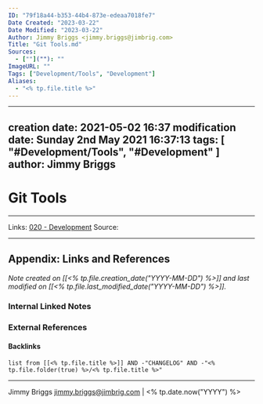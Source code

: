 ```yaml
---
ID: "79f18a44-b353-44b4-873e-edeaa7018fe7"
Date Created: "2023-03-22"
Date Modified: "2023-03-22"
Author: Jimmy Briggs <jimmy.briggs@jimbrig.com>
Title: "Git Tools.md"
Sources: 
  - [""](""): ""
ImageURL: ""
Tags: ["Development/Tools", "Development"]
Aliases:
  - "<% tp.file.title %>"
---
```


---
creation date: 2021-05-02 16:37
modification date: Sunday 2nd May 2021 16:37:13
tags: [ "#Development/Tools", "#Development" ]
author: Jimmy Briggs
---

# Git Tools



***
Links:  [020 - Development](../1-Maps-of-Content/020%20-%20Development.md)
Source:



***

## Appendix: Links and References

*Note created on [[<% tp.file.creation_date("YYYY-MM-DD") %>]] and last modified on [[<% tp.file.last_modified_date("YYYY-MM-DD") %>]].*

### Internal Linked Notes

### External References

#### Backlinks

```dataview
list from [[<% tp.file.title %>]] AND -"CHANGELOG" AND -"<% tp.file.folder(true) %>/<% tp.file.title %>"
```


***

Jimmy Briggs <jimmy.briggs@jimbrig.com> | <% tp.date.now("YYYY") %>